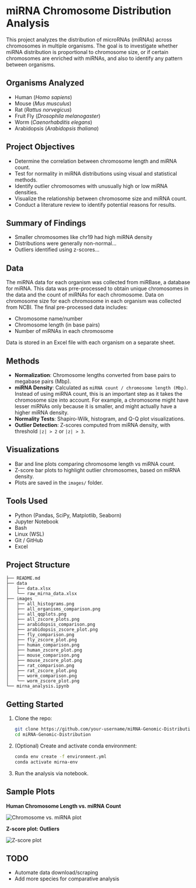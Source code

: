 # miRNA Chromosome Distribution Analysis

This project analyzes the distribution of microRNAs (miRNAs) across chromosomes in multiple organisms. The goal is to investigate whether miRNA distribution is proportional to chromosome size, or if certain chromosomes are enriched with miRNAs, and also to identify any pattern between organisms.

## Organisms Analyzed

- Human (*Homo sapiens*)
- Mouse (*Mus musculus*)
- Rat (*Rattus norvegicus*)
- Fruit Fly (*Drosophila melanogaster*)
- Worm (*Caenorhabditis elegans*)
- Arabidopsis (*Arabidopsis thaliana*)

## Project Objectives

- Determine the correlation between chromosome length and miRNA count.
- Test for normality in miRNA distributions using visual and statistical methods.
- Identify outlier chromosomes with unusually high or low miRNA densities.
- Visualize the relationship between chromosome size and miRNA count.
- Conduct a literature review to identify potential reasons for results.

## Summary of Findings
- Smaller chromosomes like chr19 had high miRNA density
- Distributions were generally non-normal...
- Outliers identified using z-scores...

## Data

The miRNA data for each organism was collected from miRBase, a database for miRNA. This data was prre-processed to obtain unique chromosomes in the data and the count of miRNAs for each chromosome. Data on chromosome size for each chromosome in each organism was collected from NCBI. 
The final pre-processed data includes:
- Chromosome name/number
- Chromosome length (in base pairs)
- Number of miRNAs in each chromosome

Data is stored in an Excel file with each organism on a separate sheet.

## Methods

- **Normalization**: Chromosome lengths converted from base pairs to megabase pairs (Mbp).
- **miRNA Density**: Calculated as `miRNA count / chromosome length (Mbp)`. Instead of using miRNA count, this is an important step as it takes the chromosome size into account. For example, a chromosome might have lesser miRNAs only because it is smaller, and might actually have a higher miRNA density.
- **Normality Tests**: Shapiro-Wilk, histogram, and Q-Q plot visualizations.
- **Outlier Detection**: Z-scores computed from miRNA density, with threshold `|z| > 2` or `|z| > 3`.

## Visualizations

- Bar and line plots comparing chromosome length vs miRNA count.
- Z-score bar plots to highlight outlier chromosomes, based on miRNA density.
- Plots are saved in the `images/` folder.

## Tools Used

- Python (Pandas, SciPy, Matplotlib, Seaborn)
- Jupyter Notebook
- Bash
- Linux (WSL)
- Git / GitHub
- Excel

## Project Structure

```
├── README.md
├── data
│   ├── data.xlsx
│   └── raw_mirna_data.xlsx
├── images
│   ├── all_histograms.png
│   ├── all_organisms_comparison.png
│   ├── all_qqplots.png
│   ├── all_zscore_plots.png
│   ├── arabidopsis_comparison.png
│   ├── arabidopsis_zscore_plot.png
│   ├── fly_comparison.png
│   ├── fly_zscore_plot.png
│   ├── human_comparison.png
│   ├── human_zscore_plot.png
│   ├── mouse_comparison.png
│   ├── mouse_zscore_plot.png
│   ├── rat_comparison.png
│   ├── rat_zscore_plot.png
│   ├── worm_comparison.png
│   └── worm_zscore_plot.png
└── mirna_analysis.ipynb
```

## Getting Started

1. Clone the repo:
   ```bash
   git clone https://github.com/your-username/miRNA-Genomic-Distribution.git
   cd miRNA-Genomic-Distribution
2. (Optional) Create and activate conda environment:
   ```bash
   conda env create -f environment.yml
   conda activate mirna-env
3. Run the analysis via notebook.

## Sample Plots
**Human Chromosome Length vs. miRNA Count**

![Chromosome vs. miRNA plot](images/human_comparison.png)

**Z-score plot: Outliers**

![Z-score plot](images/all_zscore_plots.png)

## TODO
- Automate data download/scraping
- Add more species for comparative analysis
